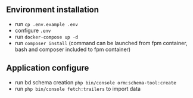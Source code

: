 ## Environment installation

- run ```cp .env.example .env```
- configure ```.env```
- run ```docker-compose up -d```
- run ```composer install``` (command can be launched from fpm container, bash and composer included to fpm container)

## Application configure
- run bd schema creation ```php bin/console orm:schema-tool:create```
- run ```php bin/console fetch:trailers``` to import data
